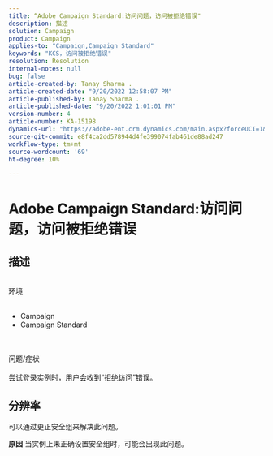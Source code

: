 ```yaml
---
title: “Adobe Campaign Standard:访问问题，访问被拒绝错误"
description: 描述
solution: Campaign
product: Campaign
applies-to: "Campaign,Campaign Standard"
keywords: "KCS，访问被拒绝错误"
resolution: Resolution
internal-notes: null
bug: false
article-created-by: Tanay Sharma .
article-created-date: "9/20/2022 12:58:07 PM"
article-published-by: Tanay Sharma .
article-published-date: "9/20/2022 1:01:01 PM"
version-number: 4
article-number: KA-15198
dynamics-url: "https://adobe-ent.crm.dynamics.com/main.aspx?forceUCI=1&pagetype=entityrecord&etn=knowledgearticle&id=f4b308dc-e338-ed11-9db1-002248086735"
source-git-commit: e8f4ca2dd578944d4fe399074fab461de88ad247
workflow-type: tm+mt
source-wordcount: '69'
ht-degree: 10%

---
```


# Adobe Campaign Standard:访问问题，访问被拒绝错误

## 描述

<br>环境<br><br>
- Campaign
- Campaign Standard



<br><br>问题/症状<br><br>
尝试登录实例时，用户会收到“拒绝访问”错误。


## 分辨率




可以通过更正安全组来解决此问题。


<b>原因</b>
当实例上未正确设置安全组时，可能会出现此问题。
